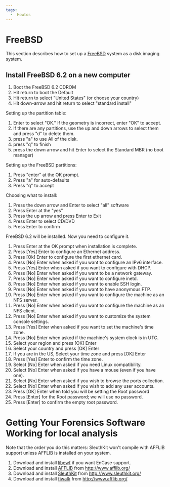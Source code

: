 ```yaml
---
tags:
  -  Howtos
---
```

# FreeBSD

This section describes how to set up a [FreeBSD](freebsd.md)
system as a disk imaging system.

## Install FreeBSD 6.2 on a new computer

1.  Boot the FreeBSD 6.2 CDROM
2.  Hit return to boot the Default
3.  Hit return to select "United States" (or choose your country)
4.  Hit down-arrow and hit return to select "standard install"

Setting up the partition table:

1.  Enter to select "OK." If the geometry is incorrect, enter "OK" to
    accept.
2.  If there are any partitions, use the up and down arrows to select
    them and press "d" to delete them.
3.  press "a" to use All of the disk.
4.  press "q" to finish
5.  press the down arrow and hit Enter to select the Standard MBR (no
    boot manager)

Setting up the FreeBSD partitions:

1.  Press "enter" at the OK prompt.
2.  Press "a" for auto-defaults
3.  Press "q" to accept

Choosing what to install:

1.  Press the down arrow and Enter to select "all" software
2.  Press Enter at the "yes"
3.  Press the up arrow and press Enter to Exit
4.  Press Enter to select CD/DVD
5.  Press Enter to confirm

FreeBSD 6.2 will be installed. Now you need to configure it.

1.  Press Enter at the OK prompt when installation is complete.
2.  Press \[Yes\] Enter to configure an Ethernet address.
3.  Press \[Ok\] Enter to configure the first ethernet card.
4.  Press \[No\] Enter when asked if you want to configure an IPv6
    interface.
5.  Press \[Yes\] Enter when asked if you want to configure with DHCP.
6.  Press \[No\] Enter when asked if you want to be a network gateway.
7.  Press \[No\] Enter when asked if you want to configure inetd.
8.  Press \[No\] Enter when asked if you want to enable SSH login.
9.  Press \[No\] Enter when asked if you want to have anonymous FTP.
10. Press \[No\] Enter when asked if you want to configure the machine
    as an NFS server.
11. Press \[No\] Enter when asked if you want to configure the machine
    as an NFS client.
12. Press \[No\] Enter when asked if you want to customize the system
    console settings.
13. Press \[Yes\] Enter when asked if you want to set the machine's time
    zone.
14. Press \[No\] Enter when asked if the machine's system clock is in
    UTC.
15. Select your region and press \[OK\] Enter
16. Select your country and press \[OK\] Enter
17. If you are in the US, Select your time zone and press \[OK\] Enter
18. Press \[Yes\] Enter to confirm the time zone.
19. Select \[No\] Enter when asked if you need Linux compatibility.
20. Select \[No\] Enter when asked if you have a mouse (even if you have
    one).
21. Select \[No\] Enter when asked if you wish to browse the ports
    collection.
22. Select \[No\] Enter when asked if you wish to add any user accounts.
23. Press \[OK\] Enter when told you will be setting the Root password
24. Press \[Enter\] for the Root password; we will use no password.
25. Press \[Enter\] to confirm the empty root password.

# Getting Your Forensics Software Working for local analysis

Note that the order you do this matters: SleuthKit won't compile with
AFFLIB support unless AFFLIB is installed on your system.

1.  Download and install [libewf](libewf.md) if you want EnCase
    support.
2.  Download and install [AFFLIB](afflib.md) from
    <http://www.afflib.org/>
3.  Download and install [SleuthKit](sleuthkit.md) from
    <http://www.sleuthkit.org/>
4.  Download and install [fiwalk](fiwalk.md) from
    <http://www.afflib.org/>

